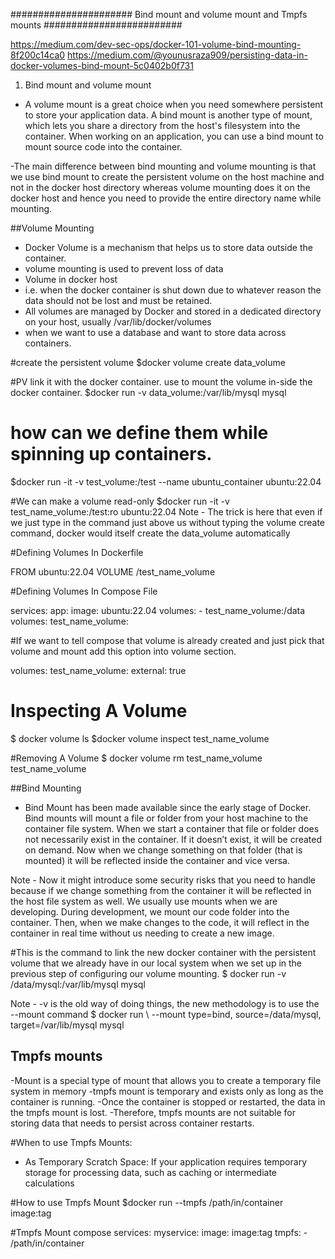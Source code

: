 ###################### Bind mount and volume mount and Tmpfs mounts #########################


https://medium.com/dev-sec-ops/docker-101-volume-bind-mounting-8f200c14ca0
https://medium.com/@younusraza909/persisting-data-in-docker-volumes-bind-mount-5c0402b0f731

1) Bind mount and volume mount 
- A volume mount is a great choice when you need somewhere persistent to store your application data. A bind mount is another type of mount, which lets you share a directory from the host's filesystem into the container. When working on an application, you can use a bind mount to mount source code into the container.

-The main difference between bind mounting and volume mounting is that we use bind mount to create the persistent volume on the host machine and not in the docker host directory whereas volume mounting does it on the docker host and hence you need to provide the entire directory name while mounting.

##Volume Mounting
- Docker Volume is a mechanism that helps us to store data outside the container. 
- volume mounting is used to prevent loss of data 
- Volume in docker host
- i.e. when the docker container is shut down due to whatever reason the data should not be lost and must be retained.
- All volumes are managed by Docker and stored in a dedicated directory on your host, usually  /var/lib/docker/volumes
- when we want to use a database and want to store data across containers.

#create the persistent volume 
$docker volume create data_volume

#PV link it with the docker container. use to mount the volume in-side the docker container.
$docker run -v data_volume:/var/lib/mysql mysql

# how can we define them while spinning up containers.
$docker run -it -v test_volume:/test --name ubuntu_container ubuntu:22.04

#We can make a volume read-only 
$docker run -it -v test_name_volume:/test:ro ubuntu:22.04
Note - The trick is here that even if we just type in the command just above us without typing the volume create command, docker would itself create the data_volume automatically

#Defining Volumes In Dockerfile

FROM ubuntu:22.04
VOLUME /test_name_volume

#Defining Volumes In Compose File

services:
  app:
    image: ubuntu:22.04
    volumes:
      - test_name_volume:/data
volumes:
  test_name_volume:

#If we want to tell compose that volume is already created and just pick that volume and mount add this option into volume section.

volumes:
  test_name_volume:
    external: true
	
# Inspecting A Volume
$ docker volume ls
$docker volume inspect test_name_volume

#Removing A Volume
$ docker volume rm test_name_volume
test_name_volume	

##Bind Mounting
- Bind Mount has been made available since the early stage of Docker. Bind mounts will mount a file or folder from your host machine to the container file system. When we start a container that file or folder does not necessarily exist in the container. If it doesn’t exist, it will be created on demand. Now when we change something on that folder (that is mounted) it will be reflected inside the container and vice versa.

Note - Now it might introduce some security risks that you need to handle because if we change something from the container it will be reflected in the host file system as well.
We usually use mounts when we are developing. During development, we mount our code folder into the container.
Then, when we make changes to the code, it will reflect in the container in real time without us needing to create a new image.

#This is the command to link the new docker container with the persistent volume that we already have in our local system when we set up in the previous step of configuring our volume mounting.
$ docker run -v /data/mysql:/var/lib/mysql mysql

Note - -v is the old way of doing things, the new methodology is to use the --mount command
$ docker run \ --mount type=bind, source=/data/mysql, target=/var/lib/mysql  mysql

## Tmpfs mounts 
-Mount is a special type of mount that allows you to create a temporary file system in memory
-tmpfs mount is temporary and exists only as long as the container is running.
-Once the container is stopped or restarted, the data in the tmpfs mount is lost.
-Therefore, tmpfs mounts are not suitable for storing data that needs to persist across container restarts.

#When to use Tmpfs Mounts:
- As Temporary Scratch Space: If your application requires temporary storage for processing data, such as caching or intermediate calculations

#How to use Tmpfs Mount
$docker run --tmpfs /path/in/container image:tag

#Tmpfs Mount compose
services: 
myservice: 
  image: image:tag 
  tmpfs: - /path/in/container
